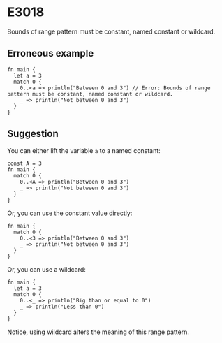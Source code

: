 # E3018

Bounds of range pattern must be constant, named constant or wildcard.

## Erroneous example

```moonbit
fn main {
  let a = 3
  match 0 {
    0..<a => println("Between 0 and 3") // Error: Bounds of range pattern must be constant, named constant or wildcard.
    _ => println("Not between 0 and 3")
  }
}
```

## Suggestion

You can either lift the variable `a` to a named constant:

```moonbit
const A = 3
fn main {
  match 0 {
    0..<A => println("Between 0 and 3")
    _ => println("Not between 0 and 3")
  }
}
```

Or, you can use the constant value directly:

```moonbit
fn main {
  match 0 {
    0..<3 => println("Between 0 and 3")
    _ => println("Not between 0 and 3")
  }
}
```

Or, you can use a wildcard:

```moonbit
fn main {
  let a = 3
  match 0 {
    0..<_ => println("Big than or equal to 0")
    _ => println("Less than 0")
  }
}
```

Notice, using wildcard alters the meaning of this range pattern.
